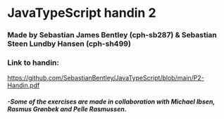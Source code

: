 # JavaTypeScript handin 2
### Made by Sebastian James Bentley (cph-sb287) & Sebastian Steen Lundby Hansen (cph-sh499)

### Link to handin:
https://github.com/SebastianBentley/JavaTypeScript/blob/main/P2-Handin.pdf


##### -Some of the exercises are made in collaboration with Michael Ibsen, Rasmus Grønbek and Pelle Rasmussen.
